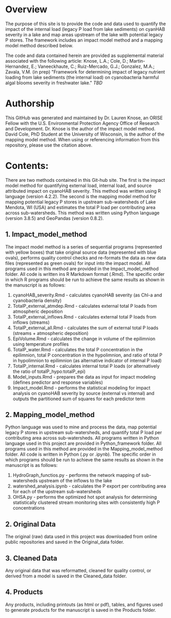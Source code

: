 # Overview
The purpose of this site is to provide the code and data used to quantify the impact of the internal load (legacy P load from lake sediments) on cyanHAB severity in a lake and map areas upstream of the lake with potential legacy P stores. The framework includes an impact model method and a mapping model method described below.  

The code and data contained herein are provided as supplemental material associated with the following article: 
Knose, L.A.; Cole, D.; Martin-Hernandez, E.; Vaneeckhaute, C.; Ruiz-Mercado, G.J.; Gonzalez, M.A.; Zavala, V.M. (in prep) "Framework for determining impact of legacy nutrient loading from lake sediments (the internal load) on cyanobacteria harmful algal blooms severity in freshwater lake." _TBD_  

# Authorship
This GitHub was generated and maintained by Dr. Lauren Knose, an ORISE Fellow with the U.S. Environmental Protection Agency Office of Research and Development. Dr. Knose is the author of the impact model method. David Cole, PhD Student at the University of Wisconsin, is the author of the mapping model method. When using or referencing information from this repository, please use the citation above.

# Contents:
There are two methods contained in this Git-hub site. The first is the impact model method for quantifying external load, internal load, and source attributed impact on cyanoHAB severity. This method was written using R language (version 4.2.2). The second is the mapping model method for mapping potential legacy P stores in upstream sub-watersheds of Lake Mendota, WI (USA) and estimates the total P load per contributing area across sub-watersheds. This method was written using Python language (version 3.8.5) and GeoPandas (version 0.8.2).

## 1. Impact_model_method
The impact model method is a series of sequential programs (represented with yellow boxes) that take original source data (represented with blue ovals), performs quality control checks and re-formats the data as new data files (represented as green ovals) for input into the impact model. All programs used in this method are provided in the Impact_model_method folder. All code is written ins R Markdown format (.Rmd). The specific order in which R programs should be run to achieve the same results as shown in the manuscript is as follows:
  1. cyanoHAB_severity.Rmd - calculates cyanoHAB severity (as Chl-a and cyanobacteria density)
  2. TotalP_external_atmdep.Rmd - calculates external total P loads from atmospheric deposition
  3. TotalP_external_inflows.Rmd - calculates external total P loads from inflows (streams)
  4. TotalP_external_all.Rmd - calculates the sum of external total P loads (streams + atmospheric deposition)
  5. EpiVolume.Rmd - calculates the change in volume of the epilimnion  using temperature profiles
  6. TotalP_water.Rmd - calculates the total P concentration in the epilimnion, total P concentration in the hypolimnion, and ratio of total P in hypolimnion to epilimnion (as alternative indicator of internal P load)
  7. TotalP_internal.Rmd - calculates internal total P loads (or alternatively the ratio of totalP_hypo:totalP_epi)
  8. Model_inputs.Rmd - prepares the data as input for impact modeling (defines predictor and response variables)
  9. Impact_model.Rmd - performs the statistical modeling for impact analysis on cyanoHAB severity by source (external vs internal) and outputs the partitioned sum of squares for each predictor term 

## 2. Mapping_model_method
Python language was used to mine and process the data, map potential legacy P stores in upstream sub-watersheds, and quantify total P load per contributing area across sub-watersheds. All programs written in Python language used in this project are provided in Python_framework folder. All programs used in this method are provided in the Mapping_model_method folder. All code is written in Python (.py or .ipynb). The specific order in which programs should be run to achieve the same results as shown in the manuscript is as follows:
  1. HydroGraph_functios.py - performs the network mapping of sub-watersheds upstream of the inflows to the lake
  2. watershed_analysis.ipynb - calculates the P export per contributing area for each of the upstream sub-watersheds
  3. OHSA.py - performs the optimized hot spot analysis for determining statistically clustered stream monitoring sites with consistently high P concentrations

## 2. Original Data 
The original (raw) data used in this project was downloaded from online public repositories
and saved in the Original_data folder. 

## 3. Cleaned Data
Any original data that was reformatted, cleaned for quality control, or derived from
a model is saved in the Cleaned_data folder. 

## 4. Products 
Any products, including printouts (as html or pdf), tables, and figures used 
to generate products for the manuscript is saved in the Products folder.
